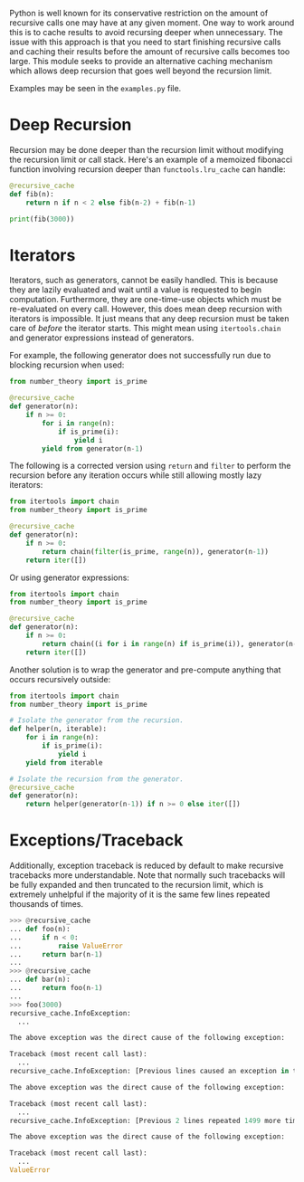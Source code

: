 Python is well known for its conservative restriction on the amount of recursive calls one may have at any given moment. One way to work around this is to cache results to avoid recursing deeper when unnecessary. The issue with this approach is that you need to start finishing recursive calls and caching their results before the amount of recursive calls becomes too large. This module seeks to provide an alternative caching mechanism which allows deep recursion that goes well beyond the recursion limit.

Examples may be seen in the `examples.py` file.

# Deep Recursion

Recursion may be done deeper than the recursion limit without modifying the recursion limit or call stack. Here's an example of a memoized fibonacci function involving recursion deeper than `functools.lru_cache` can handle:

```python
@recursive_cache
def fib(n):
    return n if n < 2 else fib(n-2) + fib(n-1)

print(fib(3000))
```

# Iterators

Iterators, such as generators, cannot be easily handled. This is because they are lazily evaluated and wait until a value is requested to begin computation. Furthermore, they are one-time-use objects which must be re-evaluated on every call. However, this does mean deep recursion with iterators is impossible. It just means that any deep recursion must be taken care of *before* the iterator starts. This might mean using `itertools.chain` and generator expressions instead of generators.

For example, the following generator does not successfully run due to blocking recursion when used:

```python
from number_theory import is_prime

@recursive_cache
def generator(n):
    if n >= 0:
        for i in range(n):
            if is_prime(i):
                yield i
        yield from generator(n-1)
```

The following is a corrected version using `return` and `filter` to perform the recursion before any iteration occurs while still allowing mostly lazy iterators:

```python
from itertools import chain
from number_theory import is_prime

@recursive_cache
def generator(n):
    if n >= 0:
        return chain(filter(is_prime, range(n)), generator(n-1))
    return iter([])
```

Or using generator expressions:

```python
from itertools import chain
from number_theory import is_prime

@recursive_cache
def generator(n):
    if n >= 0:
        return chain((i for i in range(n) if is_prime(i)), generator(n-1))
    return iter([])
```

Another solution is to wrap the generator and pre-compute anything that occurs recursively outside:

```python
from itertools import chain
from number_theory import is_prime

# Isolate the generator from the recursion.
def helper(n, iterable):
    for i in range(n):
        if is_prime(i):
            yield i
    yield from iterable

# Isolate the recursion from the generator.
@recursive_cache
def generator(n):
    return helper(generator(n-1)) if n >= 0 else iter([])
```

# Exceptions/Traceback

Additionally, exception traceback is reduced by default to make recursive tracebacks more understandable. Note that normally such tracebacks will be fully expanded and then truncated to the recursion limit, which is extremely unhelpful if the majority of it is the same few lines repeated thousands of times.

```python
>>> @recursive_cache
... def foo(n):
...     if n < 0:
...         raise ValueError
...     return bar(n-1)
...
>>> @recursive_cache
... def bar(n):
...     return foo(n-1)
...
>>> foo(3000)
recursive_cache.InfoException:
  ...

The above exception was the direct cause of the following exception:

Traceback (most recent call last):
  ...
recursive_cache.InfoException: [Previous lines caused an exception in the below recursion]

The above exception was the direct cause of the following exception:

Traceback (most recent call last):
  ...
recursive_cache.InfoException: [Previous 2 lines repeated 1499 more times and caused an exception in the code below which called it]

The above exception was the direct cause of the following exception:

Traceback (most recent call last):
  ...
ValueError
```
